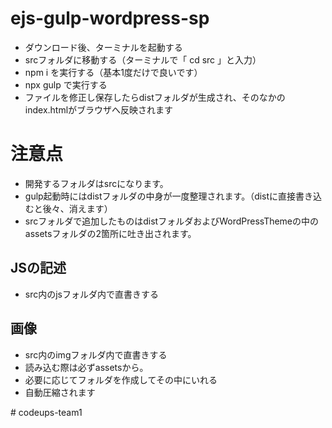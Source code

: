 # ejs-gulp-wordpress-sp

- ダウンロード後、ターミナルを起動する
- srcフォルダに移動する（ターミナルで「 cd src 」と入力）
- npm i を実行する（基本1度だけで良いです）
- npx gulp で実行する
- ファイルを修正し保存したらdistフォルダが生成され、そのなかのindex.htmlがブラウザへ反映されます

# 注意点

- 開発するフォルダはsrcになります。
- gulp起動時にはdistフォルダの中身が一度整理されます。（distに直接書き込むと後々、消えます）
- srcフォルダで追加したものはdistフォルダおよびWordPressThemeの中のassetsフォルダの2箇所に吐き出されます。


## JSの記述
- src内のjsフォルダ内で直書きする


## 画像
- src内のimgフォルダ内で直書きする
- 読み込む際は必ずassetsから。
- 必要に応じてフォルダを作成してその中にいれる
- 自動圧縮されます

#   c o d e u p s - t e a m 1  
 